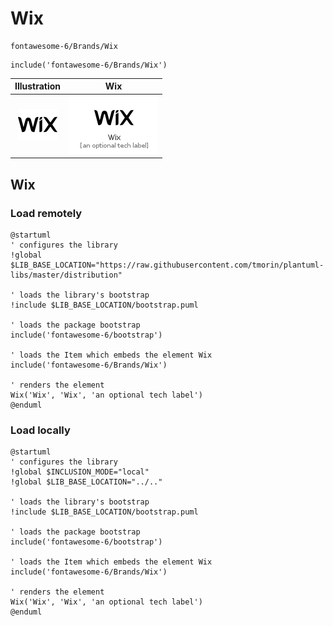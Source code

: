 # Wix


```text
fontawesome-6/Brands/Wix
```

```text
include('fontawesome-6/Brands/Wix')
```



| Illustration | Wix |
| :---: | :---: |
| ![illustration for Illustration](../../fontawesome-6/Brands/Wix.png) | ![illustration for Wix](../../fontawesome-6/Brands/Wix.Local.png) |




## Wix

### Load remotely
```plantuml
@startuml
' configures the library
!global $LIB_BASE_LOCATION="https://raw.githubusercontent.com/tmorin/plantuml-libs/master/distribution"

' loads the library's bootstrap
!include $LIB_BASE_LOCATION/bootstrap.puml

' loads the package bootstrap
include('fontawesome-6/bootstrap')

' loads the Item which embeds the element Wix
include('fontawesome-6/Brands/Wix')

' renders the element
Wix('Wix', 'Wix', 'an optional tech label')
@enduml
```

### Load locally
```plantuml
@startuml
' configures the library
!global $INCLUSION_MODE="local"
!global $LIB_BASE_LOCATION="../.."

' loads the library's bootstrap
!include $LIB_BASE_LOCATION/bootstrap.puml

' loads the package bootstrap
include('fontawesome-6/bootstrap')

' loads the Item which embeds the element Wix
include('fontawesome-6/Brands/Wix')

' renders the element
Wix('Wix', 'Wix', 'an optional tech label')
@enduml
```

